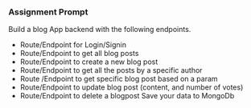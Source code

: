 ### Assignment Prompt 
Build a blog App backend with the following endpoints.
- Route/Endpoint for Login/Signin
- Route/Endpoint to get all blog posts
- Route/Endpoint to create a new blog post
- Route/Endpoint to get all the posts by a specific author
- Route /Endpoint to get specific blog post based on a param
- Route/Endpoint to update blog post (content, and number of votes)
- Route/Endpoint to delete a blogpost
Save your data to MongoDb
